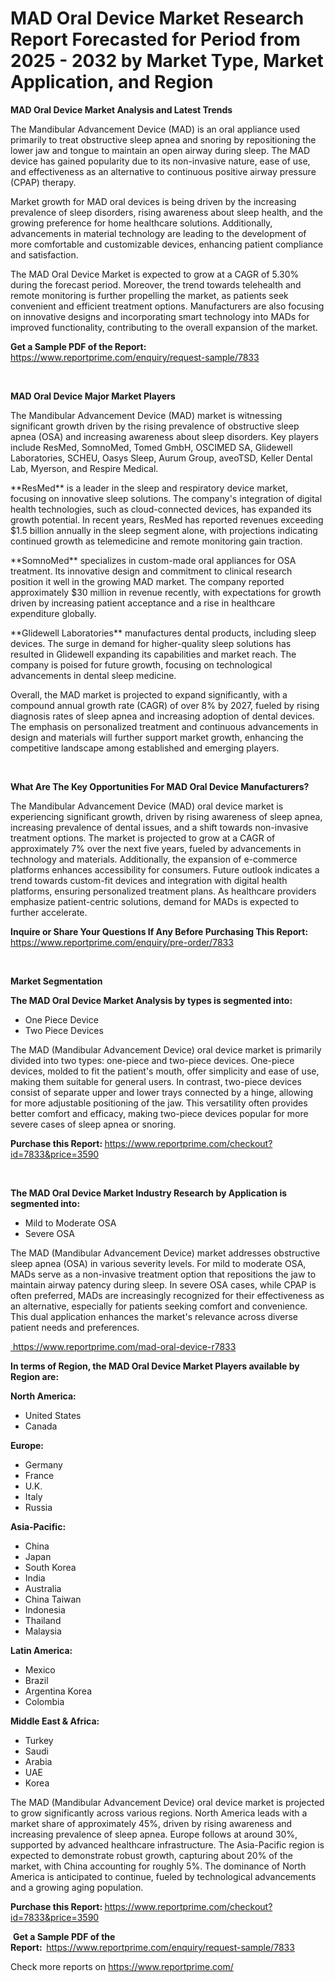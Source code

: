<p><h1>MAD Oral Device Market Research Report Forecasted for Period from 2025 -  2032 by Market Type, Market Application, and Region</h1></p><p><strong>MAD Oral Device Market Analysis and Latest Trends</strong></p>
<p><p>The Mandibular Advancement Device (MAD) is an oral appliance used primarily to treat obstructive sleep apnea and snoring by repositioning the lower jaw and tongue to maintain an open airway during sleep. The MAD device has gained popularity due to its non-invasive nature, ease of use, and effectiveness as an alternative to continuous positive airway pressure (CPAP) therapy.</p><p>Market growth for MAD oral devices is being driven by the increasing prevalence of sleep disorders, rising awareness about sleep health, and the growing preference for home healthcare solutions. Additionally, advancements in material technology are leading to the development of more comfortable and customizable devices, enhancing patient compliance and satisfaction.</p><p>The MAD Oral Device Market is expected to grow at a CAGR of 5.30% during the forecast period. Moreover, the trend towards telehealth and remote monitoring is further propelling the market, as patients seek convenient and efficient treatment options. Manufacturers are also focusing on innovative designs and incorporating smart technology into MADs for improved functionality, contributing to the overall expansion of the market.</p></p>
<p><strong>Get a Sample PDF of the Report:&nbsp;</strong> <a href="https://www.reportprime.com/enquiry/request-sample/7833?utm_campaign=2942&utm_medium=2&utm_source=Github&utm_content=ia&utm_term=19032025&utm_id=mad-oral-device">https://www.reportprime.com/enquiry/request-sample/7833</a></p>
<p>&nbsp;</p>
<p><strong>MAD Oral Device Major Market Players</strong></p>
<p><p>The Mandibular Advancement Device (MAD) market is witnessing significant growth driven by the rising prevalence of obstructive sleep apnea (OSA) and increasing awareness about sleep disorders. Key players include ResMed, SomnoMed, Tomed GmbH, OSCIMED SA, Glidewell Laboratories, SCHEU, Oasys Sleep, Aurum Group, aveoTSD, Keller Dental Lab, Myerson, and Respire Medical.</p><p>**ResMed** is a leader in the sleep and respiratory device market, focusing on innovative sleep solutions. The company's integration of digital health technologies, such as cloud-connected devices, has expanded its growth potential. In recent years, ResMed has reported revenues exceeding $1.5 billion annually in the sleep segment alone, with projections indicating continued growth as telemedicine and remote monitoring gain traction.</p><p>**SomnoMed** specializes in custom-made oral appliances for OSA treatment. Its innovative design and commitment to clinical research position it well in the growing MAD market. The company reported approximately $30 million in revenue recently, with expectations for growth driven by increasing patient acceptance and a rise in healthcare expenditure globally.</p><p>**Glidewell Laboratories** manufactures dental products, including sleep devices. The surge in demand for higher-quality sleep solutions has resulted in Glidewell expanding its capabilities and market reach. The company is poised for future growth, focusing on technological advancements in dental sleep medicine.</p><p>Overall, the MAD market is projected to expand significantly, with a compound annual growth rate (CAGR) of over 8% by 2027, fueled by rising diagnosis rates of sleep apnea and increasing adoption of dental devices. The emphasis on personalized treatment and continuous advancements in design and materials will further support market growth, enhancing the competitive landscape among established and emerging players.</p></p>
<p>&nbsp;</p>
<p><strong>What Are The Key Opportunities For MAD Oral Device Manufacturers?</strong></p>
<p><p>The Mandibular Advancement Device (MAD) oral device market is experiencing significant growth, driven by rising awareness of sleep apnea, increasing prevalence of dental issues, and a shift towards non-invasive treatment options. The market is projected to grow at a CAGR of approximately 7% over the next five years, fueled by advancements in technology and materials. Additionally, the expansion of e-commerce platforms enhances accessibility for consumers. Future outlook indicates a trend towards custom-fit devices and integration with digital health platforms, ensuring personalized treatment plans. As healthcare providers emphasize patient-centric solutions, demand for MADs is expected to further accelerate.</p></p>
<p><strong>Inquire or Share Your Questions If Any Before Purchasing This Report:</strong> <a href="https://www.reportprime.com/enquiry/pre-order/7833?utm_campaign=2942&utm_medium=2&utm_source=Github&utm_content=ia&utm_term=19032025&utm_id=mad-oral-device">https://www.reportprime.com/enquiry/pre-order/7833</a></p>
<p>&nbsp;</p>
<p><strong>Market Segmentation</strong></p>
<p><strong>The MAD Oral Device Market Analysis by types is segmented into:</strong></p>
<p><ul><li>One Piece Device</li><li>Two Piece Devices</li></ul></p>
<p><p>The MAD (Mandibular Advancement Device) oral device market is primarily divided into two types: one-piece and two-piece devices. One-piece devices, molded to fit the patient's mouth, offer simplicity and ease of use, making them suitable for general users. In contrast, two-piece devices consist of separate upper and lower trays connected by a hinge, allowing for more adjustable positioning of the jaw. This versatility often provides better comfort and efficacy, making two-piece devices popular for more severe cases of sleep apnea or snoring.</p></p>
<p><strong>Purchase this Report:&nbsp;</strong><a href="https://www.reportprime.com/checkout?id=7833&price=3590&utm_campaign=2942&utm_medium=2&utm_source=Github&utm_content=ia&utm_term=19032025&utm_id=mad-oral-device">https://www.reportprime.com/checkout?id=7833&price=3590</a></p>
<p>&nbsp;</p>
<p><strong>The MAD Oral Device Market Industry Research by Application is segmented into:</strong></p>
<p><ul><li>Mild to Moderate OSA</li><li>Severe OSA</li></ul></p>
<p><p>The MAD (Mandibular Advancement Device) market addresses obstructive sleep apnea (OSA) in various severity levels. For mild to moderate OSA, MADs serve as a non-invasive treatment option that repositions the jaw to maintain airway patency during sleep. In severe OSA cases, while CPAP is often preferred, MADs are increasingly recognized for their effectiveness as an alternative, especially for patients seeking comfort and convenience. This dual application enhances the market's relevance across diverse patient needs and preferences.</p></p>
<p><a href="https://www.reportprime.com/mad-oral-device-r7833?utm_campaign=2942&utm_medium=2&utm_source=Github&utm_content=ia&utm_term=19032025&utm_id=mad-oral-device">&nbsp;https://www.reportprime.com/mad-oral-device-r7833</a></p>
<p><strong>In terms of Region, the MAD Oral Device Market Players available by Region are:</strong></p>
<p>
    <p> <strong> North America: </strong>
        <ul>
            <li>United States</li>
            <li>Canada</li>
        </ul>
        </p> 
    <p> <strong> Europe: </strong>
        <ul>
            <li>Germany</li>
            <li>France</li>
            <li>U.K.</li>
            <li>Italy</li>
            <li>Russia</li>
        </ul>
        </p> 
    <p> <strong> Asia-Pacific: </strong>
        <ul>
            <li>China</li>
            <li>Japan</li>
            <li>South Korea</li>
            <li>India</li>
            <li>Australia</li>
            <li>China Taiwan</li>
            <li>Indonesia</li>
            <li>Thailand</li>
            <li>Malaysia</li>
        </ul>
        </p> 
    <p> <strong> Latin America: </strong>
        <ul>
            <li>Mexico</li>
            <li>Brazil</li>
            <li>Argentina Korea</li>
            <li>Colombia</li>
        </ul>
        </p> 
    <p> <strong> Middle East & Africa: </strong>
        <ul>
            <li>Turkey</li>
            <li>Saudi</li>
            <li>Arabia</li>
            <li>UAE</li>
            <li>Korea</li>
        </ul>
    </p>
    </p>
<p><p>The MAD (Mandibular Advancement Device) oral device market is projected to grow significantly across various regions. North America leads with a market share of approximately 45%, driven by rising awareness and increasing prevalence of sleep apnea. Europe follows at around 30%, supported by advanced healthcare infrastructure. The Asia-Pacific region is expected to demonstrate robust growth, capturing about 20% of the market, with China accounting for roughly 5%. The dominance of North America is anticipated to continue, fueled by technological advancements and a growing aging population.</p></p>
<p><strong>Purchase this Report: </strong><a href="https://www.reportprime.com/checkout?id=7833&price=3590&utm_campaign=2942&utm_medium=2&utm_source=Github&utm_content=ia&utm_term=19032025&utm_id=mad-oral-device">https://www.reportprime.com/checkout?id=7833&price=3590</a></p>
<p>&nbsp;<strong>Get a Sample PDF of the Report:&nbsp;&nbsp;</strong><a href="https://www.reportprime.com/enquiry/request-sample/7833?utm_campaign=2942&utm_medium=2&utm_source=Github&utm_content=ia&utm_term=19032025&utm_id=mad-oral-device">https://www.reportprime.com/enquiry/request-sample/7833</a></p>
<p><strong></strong></p>
<p>Check more reports on <a href="https://www.reportprime.com/?utm_campaign=2942&utm_medium=2&utm_source=Github&utm_content=ia&utm_term=19032025&utm_id=mad-oral-device">https://www.reportprime.com/</a></p>